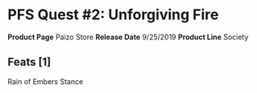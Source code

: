 ﻿---
id: '11'
name: PFS Quest 2. Unforgiving Fire
rarity: Common
source: null
trait: null
type: Source

---
# PFS Quest #2: Unforgiving Fire

**Product Page** Paizo Store
**Release Date** 9/25/2019
**Product Line** Society

## Feats [1]

Rain of Embers Stance